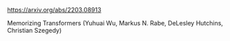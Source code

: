 https://arxiv.org/abs/2203.08913

Memorizing Transformers (Yuhuai Wu, Markus N. Rabe, DeLesley Hutchins, Christian Szegedy)
